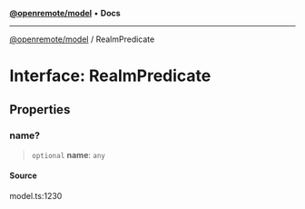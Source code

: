 [**@openremote/model**](../README.md) • **Docs**

***

[@openremote/model](../globals.md) / RealmPredicate

# Interface: RealmPredicate

## Properties

### name?

> `optional` **name**: `any`

#### Source

model.ts:1230
